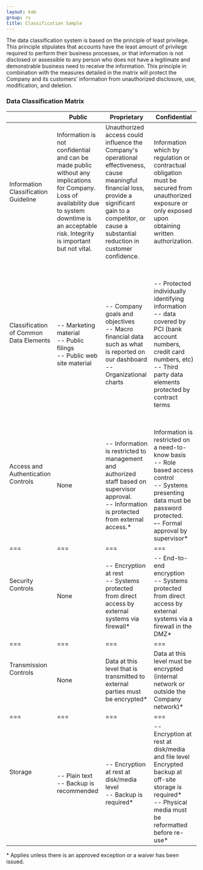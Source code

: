 ```yaml
---
layout: kab
group: rs
title: Classification Sample
---
```


The data classification system is based on the principle of least privilege. This principle stipulates that accounts have the least amount of privilege required to perform their business processes, or that information is not disclosed or assessible to any person who does not have a legitimate and demonstrable business need to receive the information. This principle in combination with the measures detailed in the matrix will protect the Company and its customers’ information from unauthorized disclosure, use, modification, and deletion. 
### Data Classification Matrix

||Public|Proprietary|Confidential|
|---|---|---|---|
|Information Classification Guideline|Information is not confidential and can be made public without any implications for Company. Loss of availability due to system downtime is an acceptable risk. Integrity is important but not vital.|Unauthorized access could influence the Company's operational effectiveness, cause meaningful financial loss, provide a significant gain to a competitor, or cause a substantial reduction in customer confidence.|Information which by regulation or contractual obligation must be secured from unauthorized exposure or only exposed upon obtaining written authorization.|
|<br/><br/>|<br/><br/>|<br/><br/>|<br/><br/>|
|Classification of Common Data Elements<br/><br/><br/><br/>|-- Marketing material<br>-- Public filings<br>-- Public web site material|-- Company goals and objectives<br>-- Macro financial data such as what is reported on our dashboard<br>--  Organizational charts<br>|-- Protected individually identifying information<br>-- data covered by PCI (bank account numbers, credit card numbers, etc)<br>-- Third party data elements protected by contract terms|
|<br/><br/>|<br/><br/>|<br/><br/>|<br/><br/>|
|Access and Authentication Controls<br/><br/><br/><br/>|None|-- Information is restricted to management and authorized staff based on  supervisor approval.<br>-- Information is protected from external access.* |Information is restricted on a need-to-know basis<br>-- Role based access control<br>-- Systems presenting data must be password protected.<br>–- Formal approval by supervisor* |
|===|===|===|===|
|Security Controls<br/><br/><br/><br/>|None|-- Encryption at rest<br>-- Systems protected from direct access by external systems via firewall* |-- End-to-end encryption<br>-- Systems protected from direct access by external systems via a firewall in the DMZ* |
|===|===|===|===|
|Transmission Controls<br/><br/><br/><br/>|None|Data at this level that is transmitted to external parties must be encrypted* |Data at this level must be encrypted (internal network or outside the Company network)* |
|===|===|===|===|
|Storage<br/><br/><br/><br/>|-- Plain text<br>-- Backup is recommended|-- Encryption at rest at disk/media level<br>-- Backup is required* |-- Encryption at rest at disk/media and file level<br>Encrypted backup at off-site storage is required* <br>-- Physical media must be reformatted before re-use* |

\* Applies unless there is an approved exception or a waiver has been issued.

<br/>
<br/>
